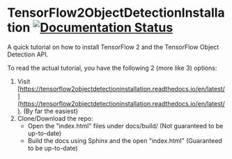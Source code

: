 # TensorFlow2ObjectDetectionInstallation [![Documentation Status](https://readthedocs.org/projects/tensorflow2objectdetectioninstallation/badge/?version=latest)](https://tensorflow2objectdetectioninstallation.readthedocs.io/en/latest/?badge=latest)
A quick tutorial on how to install TensorFlow 2 and the TensorFlow Object Detection API.

To read the actual tutorial, you have the following 2 (more like 3) options:
1. Visit [https://tensorflow2objectdetectioninstallation.readthedocs.io/en/latest/](https://tensorflow2objectdetectioninstallation.readthedocs.io/en/latest/). (By far the easiest)
2. Clone/Download the repo:
   - Open the "index.html" files under docs/build/ (Not guaranteed to be up-to-date)
   - Build the docs using Sphinx and the open "index.html" (Guaranteed to be up-to-date)
